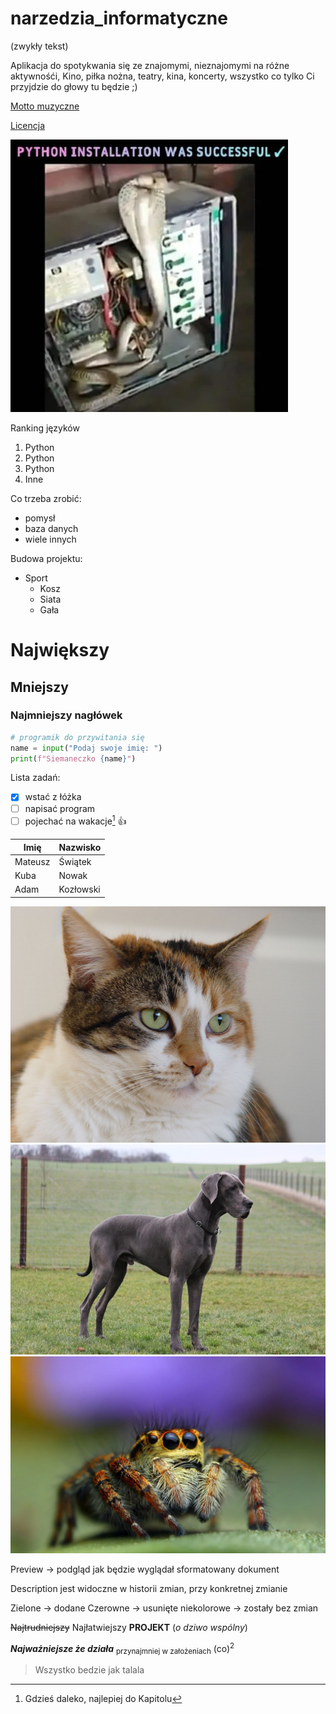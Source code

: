 # narzedzia_informatyczne

(zwykły tekst)

Aplikacja do spotykwania się ze znajomymi, nieznajomymi na różne aktywnośći,
Kino, piłka nożna, teatry, kina, koncerty, wszystko co tylko Ci przyjdzie do głowy tu będzie ;)

[Motto muzyczne](https://www.youtube.com/watch?v=2onLeKNEfoA) 

[Licencja](/LICENSE)

![Memik na poprawę dnia](/python.jpg)

Ranking języków
1. Python
2. Python
3. Python
4. Inne

Co trzeba zrobić:
- pomysł
- baza danych
- wiele innych

Budowa projektu:
- Sport
  - Kosz
  - Siata
  - Gała
 
# Największy
## Mniejszy 
### Najmniejszy nagłówek

```python
# programik do przywitania się
name = input("Podaj swoje imię: ")
print(f"Siemaneczko {name}")
```

Lista zadań:
- [x] wstać z łóżka 
- [ ] napisać program
- [ ] pojechać na wakacje[^1] :+1: 

| Imię  | Nazwisko |
| ------------ | ------------ |
| Mateusz | Świątek |
| Kuba | Nowak |
| Adam | Kozłowski |

![Kotek](animals/cat.jpg)
![Pies](animals/dog.jpg)
![Skakun](animals/skakun.jpg)


Preview -> podgląd jak będzie wyglądał sformatowany dokument

Description jest widoczne w historii zmian, przy konkretnej zmianie 

Zielone -> dodane
Czerowne -> usunięte
niekolorowe -> zostały bez zmian
<!-- Komentarze których nie widać później -->


~~Najtrudniejszy~~ Najłatwiejszy **PROJEKT** (*o dziwo wspólny*)

***Najważniejsze że działa***
<sub>przynajmniej w założeniach</sub>
(co)<sup>2</sup>



> Wszystko bedzie jak talala

[^1]: Gdzieś daleko, najlepiej do Kapitolu

